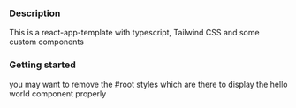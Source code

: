 ### Description
This is a react-app-template with typescript, Tailwind CSS and some custom components

### Getting started
you may want to remove the #root styles which are there to display the hello world component properly